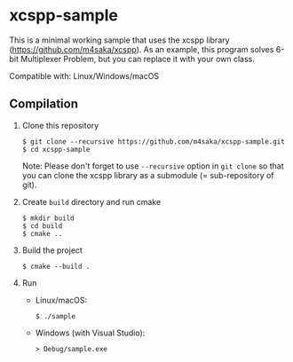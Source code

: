 # xcspp-sample
This is a minimal working sample that uses the xcspp library (https://github.com/m4saka/xcspp).
As an example, this program solves 6-bit Multiplexer Problem, but you can replace it with your own class.

Compatible with: Linux/Windows/macOS

## Compilation
1. Clone this repository
    ```
    $ git clone --recursive https://github.com/m4saka/xcspp-sample.git
    $ cd xcspp-sample
    ```
    Note: Please don't forget to use `--recursive` option in `git clone` so that you can clone the xcspp library as a submodule (= sub-repository of git).

2. Create `build` directory and run cmake
    ```
    $ mkdir build
    $ cd build
    $ cmake ..
    ```

3. Build the project
    ```
    $ cmake --build .
    ```

4. Run

    - Linux/macOS:
      ```
      $ ./sample
      ```

    - Windows (with Visual Studio):
      ```
      > Debug/sample.exe
      ```
